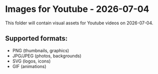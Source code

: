 # Images for Youtube - 2026-07-04

This folder will contain visual assets for Youtube videos on 2026-07-04.

## Supported formats:
- PNG (thumbnails, graphics)
- JPG/JPEG (photos, backgrounds)
- SVG (logos, icons)
- GIF (animations)
